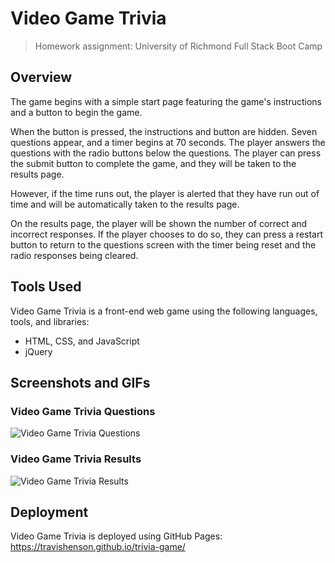 # Video Game Trivia
> Homework assignment: University of Richmond Full Stack Boot Camp 

## Overview
 The game begins with a simple start page featuring the game's instructions and a button to begin the game.

When the button is pressed, the instructions and button are hidden. Seven questions appear, and a timer begins at 70 seconds. The player answers the questions with the radio buttons below the questions. The player can press the submit button to complete the game, and they will be taken to the results page.

However, if the time runs out, the player is alerted that they have run out of time and will be automatically taken to the results page.

On the results page, the player will be shown the number of correct and incorrect responses. If the player chooses to do so, they can press a restart button to return to the questions screen with the timer being reset and the radio responses being cleared.

 ## Tools Used
 Video Game Trivia is a front-end web game using the following languages, tools, and libraries:
 - HTML, CSS, and JavaScript
 - jQuery

 ## Screenshots and GIFs
 ### Video Game Trivia Questions
![Video Game Trivia Questions](./github-images/trivia-questions.png)

### Video Game Trivia Results
![Video Game Trivia Results](./github-images/trivia-results.png)

  ## Deployment
  Video Game Trivia is deployed using GitHub Pages: https://travishenson.github.io/trivia-game/